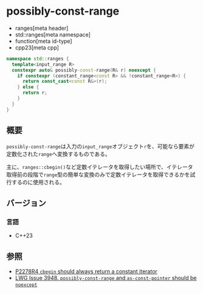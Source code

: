# possibly-const-range
* ranges[meta header]
* std::ranges[meta namespace]
* function[meta id-type]
* cpp23[meta cpp]

```cpp
namespace std::ranges {
  template<input_range R>
  constexpr auto& possibly-const-range(R& r) noexcept {
    if constexpr (constant_range<const R> && !constant_range<R>) {
      return const_cast<const R&>(r);
    } else {
      return r;
    }
  }
}
```

## 概要

`possibly-const-range`は入力の`input_range`オブジェクト`r`を、可能なら要素が定数化された`range`へ変換するものである。

主に、`ranges::cbegin()`など定数イテレータを取得したい場所で、イテレータ取得前の段階で`range`型の簡単な変換のみで定数イテレータを取得できるかを試行するのに使用される。


## バージョン
### 言語
- C++23

## 参照

- [P2278R4 `cbegin` should always return a constant iterator](https://www.open-std.org/jtc1/sc22/wg21/docs/papers/2022/p2278r4.html)
- [LWG Issue 3948. `possibly-const-range` and `as-const-pointer` should be `noexcept`](https://cplusplus.github.io/LWG/issue3948)

